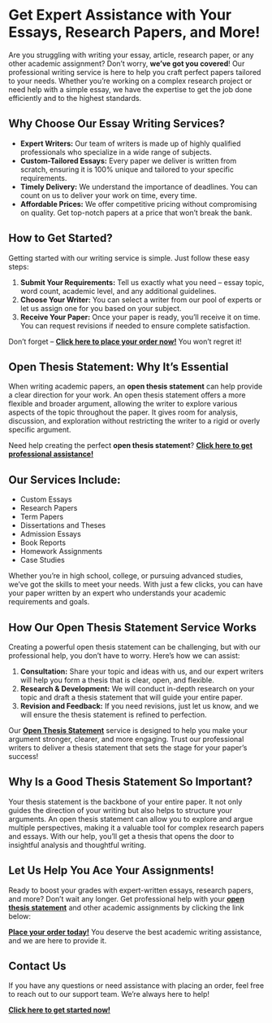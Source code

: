 # Get Expert Assistance with Your Essays, Research Papers, and More!

Are you struggling with writing your essay, article, research paper, or any other academic assignment? Don’t worry, **we’ve got you covered**! Our professional writing service is here to help you craft perfect papers tailored to your needs. Whether you’re working on a complex research project or need help with a simple essay, we have the expertise to get the job done efficiently and to the highest standards.

## Why Choose Our Essay Writing Services?

- **Expert Writers:** Our team of writers is made up of highly qualified professionals who specialize in a wide range of subjects.
- **Custom-Tailored Essays:** Every paper we deliver is written from scratch, ensuring it is 100% unique and tailored to your specific requirements.
- **Timely Delivery:** We understand the importance of deadlines. You can count on us to deliver your work on time, every time.
- **Affordable Prices:** We offer competitive pricing without compromising on quality. Get top-notch papers at a price that won’t break the bank.

## How to Get Started?

Getting started with our writing service is simple. Just follow these easy steps:

1. **Submit Your Requirements:** Tell us exactly what you need – essay topic, word count, academic level, and any additional guidelines.
2. **Choose Your Writer:** You can select a writer from our pool of experts or let us assign one for you based on your subject.
3. **Receive Your Paper:** Once your paper is ready, you’ll receive it on time. You can request revisions if needed to ensure complete satisfaction.

Don’t forget – **[Click here to place your order now!](https://tinyurl.com/topessay?keyword=open+thesis+statement)** You won’t regret it!

## Open Thesis Statement: Why It’s Essential

When writing academic papers, an **open thesis statement** can help provide a clear direction for your work. An open thesis statement offers a more flexible and broader argument, allowing the writer to explore various aspects of the topic throughout the paper. It gives room for analysis, discussion, and exploration without restricting the writer to a rigid or overly specific argument.

Need help creating the perfect **open thesis statement**? **[Click here to get professional assistance!](https://tinyurl.com/topessay?keyword=open+thesis+statement)**

## Our Services Include:

- Custom Essays
- Research Papers
- Term Papers
- Dissertations and Theses
- Admission Essays
- Book Reports
- Homework Assignments
- Case Studies

Whether you’re in high school, college, or pursuing advanced studies, we’ve got the skills to meet your needs. With just a few clicks, you can have your paper written by an expert who understands your academic requirements and goals.

## How Our Open Thesis Statement Service Works

Creating a powerful open thesis statement can be challenging, but with our professional help, you don’t have to worry. Here’s how we can assist:

1. **Consultation:** Share your topic and ideas with us, and our expert writers will help you form a thesis that is clear, open, and flexible.
2. **Research & Development:** We will conduct in-depth research on your topic and draft a thesis statement that will guide your entire paper.
3. **Revision and Feedback:** If you need revisions, just let us know, and we will ensure the thesis statement is refined to perfection.

Our **[Open Thesis Statement](https://tinyurl.com/topessay?keyword=open+thesis+statement)** service is designed to help you make your argument stronger, clearer, and more engaging. Trust our professional writers to deliver a thesis statement that sets the stage for your paper’s success!

## Why Is a Good Thesis Statement So Important?

Your thesis statement is the backbone of your entire paper. It not only guides the direction of your writing but also helps to structure your arguments. An open thesis statement can allow you to explore and argue multiple perspectives, making it a valuable tool for complex research papers and essays. With our help, you’ll get a thesis that opens the door to insightful analysis and thoughtful writing.

## Let Us Help You Ace Your Assignments!

Ready to boost your grades with expert-written essays, research papers, and more? Don’t wait any longer. Get professional help with your **[open thesis statement](https://tinyurl.com/topessay?keyword=open+thesis+statement)** and other academic assignments by clicking the link below:

**[Place your order today!](https://tinyurl.com/topessay?keyword=open+thesis+statement)** You deserve the best academic writing assistance, and we are here to provide it.

## Contact Us

If you have any questions or need assistance with placing an order, feel free to reach out to our support team. We’re always here to help!

**[Click here to get started now!](https://tinyurl.com/topessay?keyword=open+thesis+statement)**
